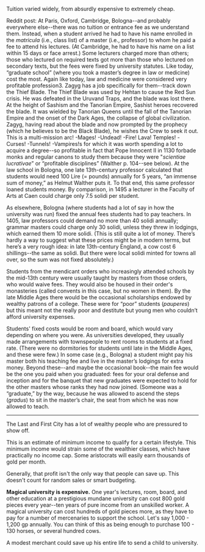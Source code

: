 Tuition varied widely, from absurdly expensive to extremely cheap.

Reddit post:
At Paris, Oxford, Cambridge, Bologna--and probably everywhere else--there was no tuition or entrance fee as we understand them. Instead, when a student arrived he had to have his name enrolled in the _matricula_ (i.e., class list) of a master (i.e., professor) to whom he paid a fee to attend his lectures. (At Cambridge, he had to have his name on a list within 15 days or face arrest.) Some lecturers charged more than others; those who lectured on required texts got more than those who lectured on secondary texts, but the fees were fixed by university statutes. Like today, “graduate school” (where you took a master’s degree in law or medicine) cost the most. Again like today, law and medicine were considered very profitable profession3. Zagyg has a job specifically for them--track down the Thief Blade.
The Thief Blade was used by Hehtan to cause the Red Sun crisis. He was defeated in the Uruvand Traps, and the blade was lost there. At the height of Sashism and the Tanorian Empire, Sashist heroes recovered the blade. It was wielded by Tanorian Queens until the fall of the Tanorian Empire and the onset of the Dark Ages, the collapse of global civilization. Zagyg, having read about the blade and now prompted by the prophecy (which he believes to be the Black Blade), he wishes the Crew to seek it out. This is a multi-mission arc!
-Mages!
-Undead!
-Fire! Lava! Temples!
-Curses!
-Tunnels!
-Vampires!s for which it was worth spending a lot to acquire a degree--so profitable in fact that Pope Innocent II in 1130 forbade monks and regular canons to study them because they were "_scientiae lucrativae_” or “profitable disciplines” (Walther p. 104--see below). At the law school in Bologna, one late 13th-century professor calculated that students would need 100 Lire (= pounds) annually for 5 years, “an immense sum of money,” as Helmut Walther puts it. To that end, this same professor loaned students money. By comparison, in 1495 a lecturer in the Faculty of Arts at Caen could charge only 7.5 solidi per student.

As elsewhere, Bologna (where students had a lot of say in how the university was run) fixed the annual fees students had to pay teachers. In 1405, law professors could demand no more than 40 solidi annually; grammar masters could charge only 30 solidi, unless they threw in lodgings, which earned them 10 more solidi. (This is still quite a lot of money. There’s hardly a way to suggest what these prices might be in modern terms, but here’s a very rough idea: in late 13th-century England, a cow cost 6 shillings--the same as solidi. But there were local solidi minted for towns all over, so the sum was not fixed absolutely.)

Students from the mendicant orders who increasingly attended schools by the mid-13th century were usually taught by masters from those orders, who would waive fees. They would also be housed in their order's monasteries (called convents in this case, but no women in them). By the late Middle Ages there would be the occasional scholarships endowed by wealthy patrons of a college. These were for “poor” students (_pauperes_) but this meant not the really poor and destitute but young men who couldn’t afford university expenses.

Students' fixed costs would be room and board, which would vary depending on where you were. As universities developed, they usually made arrangements with townspeople to rent rooms to students at a fixed rate. (There were no dormitories for students until late in the Middle Ages, and these were few.) In some case (e.g., Bologna) a student might pay his master both his teaching fee and live in the master’s lodgings for extra money. Beyond these--and maybe the occasional book--the main fee would be the one you paid when you graduated: fees for your oral defense and inception and for the banquet that new graduates were expected to hold for the other masters whose ranks they had now joined. (Someone was a “graduate,” by the way, because he was allowed to ascend the steps (_gradus_) to sit in the master’s chair, the seat from which he was now allowed to teach.

---

The Last and First City has a lot of wealthy people who are pressured to show off.



This is an estimate of minimum income to qualify for a certain lifestyle. This minimum income would strain some of the wealthier classes, which have practically no income cap. Some aristocrats will easily earn thousands of gold per month.

Generally, that profit isn't the only way that people can save up. This doesn't count for random sales or smart budgeting.

**Magical university is expensive.**
One year's lectures, room, board, and other education at a prestigious mundane university can cost 800 gold pieces every year--ten years of pure income from an unskilled worker. A magical university can cost hundreds of gold pieces more, as they have to pay for a number of mercenaries to support the school. Let's say 1,000 - 1,200 gp annually. You can think of this as being enough to purchase 100 - 130 horses, or several hundred cows. 

A modest merchant could save up his entire life to send a child to university.